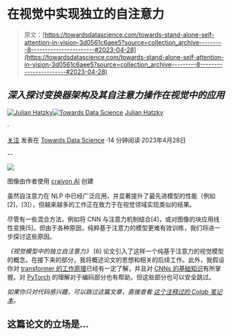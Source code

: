 # 在视觉中实现独立的自注意力

> 原文：[https://towardsdatascience.com/towards-stand-alone-self-attention-in-vision-3d0561c6aee5?source=collection_archive---------8-----------------------#2023-04-28](https://towardsdatascience.com/towards-stand-alone-self-attention-in-vision-3d0561c6aee5?source=collection_archive---------8-----------------------#2023-04-28)

## *深入探讨变换器架构及其自注意力操作在视觉中的应用*

[](https://medium.com/@ju2ez?source=post_page-----3d0561c6aee5--------------------------------)[![Julian Hatzky](../Images/9f1ce9a29d215feeb5223e8fd659383e.png)](https://medium.com/@ju2ez?source=post_page-----3d0561c6aee5--------------------------------)[](https://towardsdatascience.com/?source=post_page-----3d0561c6aee5--------------------------------)[![Towards Data Science](../Images/a6ff2676ffcc0c7aad8aaf1d79379785.png)](https://towardsdatascience.com/?source=post_page-----3d0561c6aee5--------------------------------) [Julian Hatzky](https://medium.com/@ju2ez?source=post_page-----3d0561c6aee5--------------------------------)

·

[关注](https://medium.com/m/signin?actionUrl=https%3A%2F%2Fmedium.com%2F_%2Fsubscribe%2Fuser%2Fe24e3594d8a&operation=register&redirect=https%3A%2F%2Ftowardsdatascience.com%2Ftowards-stand-alone-self-attention-in-vision-3d0561c6aee5&user=Julian+Hatzky&userId=e24e3594d8a&source=post_page-e24e3594d8a----3d0561c6aee5---------------------post_header-----------) 发表在 [Towards Data Science](https://towardsdatascience.com/?source=post_page-----3d0561c6aee5--------------------------------) ·14 分钟阅读·2023年4月28日[](https://medium.com/m/signin?actionUrl=https%3A%2F%2Fmedium.com%2F_%2Fvote%2Ftowards-data-science%2F3d0561c6aee5&operation=register&redirect=https%3A%2F%2Ftowardsdatascience.com%2Ftowards-stand-alone-self-attention-in-vision-3d0561c6aee5&user=Julian+Hatzky&userId=e24e3594d8a&source=-----3d0561c6aee5---------------------clap_footer-----------)

--

[](https://medium.com/m/signin?actionUrl=https%3A%2F%2Fmedium.com%2F_%2Fbookmark%2Fp%2F3d0561c6aee5&operation=register&redirect=https%3A%2F%2Ftowardsdatascience.com%2Ftowards-stand-alone-self-attention-in-vision-3d0561c6aee5&source=-----3d0561c6aee5---------------------bookmark_footer-----------)![](../Images/b58911b38409853b14032c171382c9bd.png)

图像由作者使用 [craiyon AI](https://www.craiyon.com/) 创建

虽然自注意力在 NLP 中已经广泛应用，并显著提升了最先进模型的性能（例如 [2]，[3]），但越来越多的工作正在致力于在视觉领域实现类似的结果。

尽管有一些混合方法，例如将 CNN 与注意力机制结合[4]，或对图像的块应用线性变换[5]，但由于各种原因，纯粹基于注意力的模型更难有效训练，我们将进一步探讨这些原因。

*《视觉模型中的独立自注意力》* [6] 论文引入了这样一个纯基于注意力的视觉模型的概念。在接下来的部分，我将概述论文的思想和相关的后续工作。此外，我假设你对 [transformer 的工作原理](https://peterbloem.nl/blog/transformers)已经有一定了解，并且对 [CNNs 的基础知识](https://www.youtube.com/watch?v=2hS_54kgMHs)有所掌握。对 [PyTorch](https://pytorch.org/) 的理解对于编码部分也有帮助，但这些部分也可以安全跳过。

*如果你只对代码感兴趣，可以跳过这篇文章，直接查看* [*这个注释过的 Colab 笔记本*](https://colab.research.google.com/drive/1DDjyC3d1R8jgbaP73u6-77FIlnCEN57M?usp=sharing)*。*

## 这篇论文的立场是…

